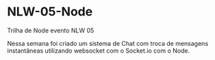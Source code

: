 # NLW-05-Node
Trilha de Node evento NLW 05

Nessa semana foi criado um sistema de Chat com troca de mensagens instantâneas utilizando websocket com o Socket.io com o Node.
